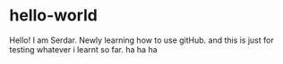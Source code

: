 # hello-world
Hello! I am Serdar. Newly learning how to use gitHub.
and this is just for testing whatever i learnt so far.
ha ha ha
